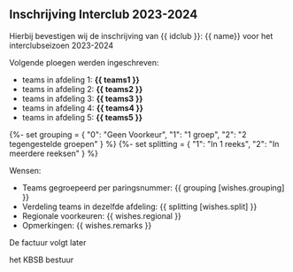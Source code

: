## Inschrijving Interclub 2023-2024

Hierbij bevestigen wij de inschrijving van {{ idclub }}: {{ name}} voor het interclubseizoen 2023-2024

Volgende ploegen werden ingeschreven:

 - teams in afdeling 1: **{{ teams1 }}**
 - teams in afdeling 2: **{{ teams2 }}**
 - teams in afdeling 3: **{{ teams3 }}** 
 - teams in afdeling 4: **{{ teams4 }}**
 - teams in afdeling 5: **{{ teams5 }}**


{%- set grouping = {
    "0": "Geen Voorkeur",
    "1": "1 groep",
    "2": "2 tegengestelde groepen"
}  %}
{%- set splitting = {
    "1": "In 1 reeks",
    "2": "In meerdere reeksen"
}  %}


Wensen:

 - Teams gegroepeerd per paringsnummer: {{ grouping [wishes.grouping] }}
 - Verdeling teams in dezelfde afdeling: {{ splitting [wishes.split] }}
 - Regionale voorkeuren: {{ wishes.regional }}
 - Opmerkingen: {{ wishes.remarks }}


De factuur volgt later

het KBSB bestuur